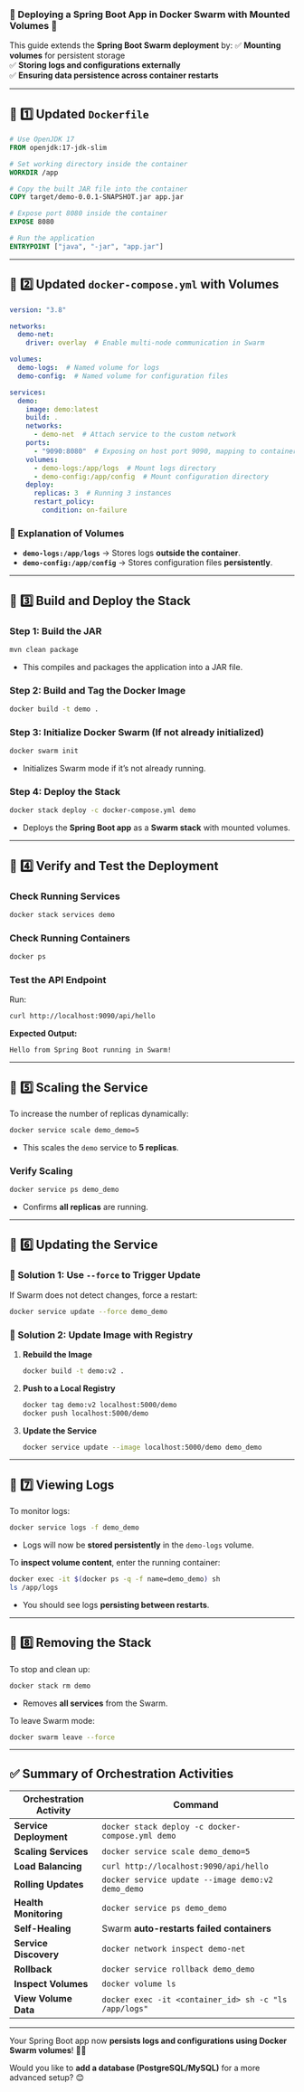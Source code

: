 ### **🔹 Deploying a Spring Boot App in Docker Swarm with Mounted Volumes** 🚀

This guide extends the **Spring Boot Swarm deployment** by:
✅ **Mounting volumes** for persistent storage  
✅ **Storing logs and configurations externally**  
✅ **Ensuring data persistence across container restarts**  

---

## **📌 1️⃣ Updated `Dockerfile`**
```dockerfile
# Use OpenJDK 17
FROM openjdk:17-jdk-slim

# Set working directory inside the container
WORKDIR /app

# Copy the built JAR file into the container
COPY target/demo-0.0.1-SNAPSHOT.jar app.jar

# Expose port 8080 inside the container
EXPOSE 8080

# Run the application
ENTRYPOINT ["java", "-jar", "app.jar"]
```
---

## **📌 2️⃣ Updated `docker-compose.yml` with Volumes**
```yaml
version: "3.8"

networks:
  demo-net:
    driver: overlay  # Enable multi-node communication in Swarm

volumes:
  demo-logs:  # Named volume for logs
  demo-config:  # Named volume for configuration files

services:
  demo:
    image: demo:latest
    build: .
    networks:
      - demo-net  # Attach service to the custom network
    ports:
      - "9090:8080"  # Exposing on host port 9090, mapping to container's 8080
    volumes:
      - demo-logs:/app/logs  # Mount logs directory
      - demo-config:/app/config  # Mount configuration directory
    deploy:
      replicas: 3  # Running 3 instances
      restart_policy:
        condition: on-failure
```
### **🔹 Explanation of Volumes**
- **`demo-logs:/app/logs`** → Stores logs **outside the container**.
- **`demo-config:/app/config`** → Stores configuration files **persistently**.

---

## **🚀 3️⃣ Build and Deploy the Stack**
### **Step 1: Build the JAR**
```sh
mvn clean package
```
- This compiles and packages the application into a JAR file.

### **Step 2: Build and Tag the Docker Image**
```sh
docker build -t demo .
```

### **Step 3: Initialize Docker Swarm (If not already initialized)**
```sh
docker swarm init
```
- Initializes Swarm mode if it’s not already running.

### **Step 4: Deploy the Stack**
```sh
docker stack deploy -c docker-compose.yml demo
```
- Deploys the **Spring Boot app** as a **Swarm stack** with mounted volumes.

---

## **📌 4️⃣ Verify and Test the Deployment**
### **Check Running Services**
```sh
docker stack services demo
```

### **Check Running Containers**
```sh
docker ps
```

### **Test the API Endpoint**
Run:
```sh
curl http://localhost:9090/api/hello
```
**Expected Output:**
```
Hello from Spring Boot running in Swarm!
```

---

## **📌 5️⃣ Scaling the Service**
To increase the number of replicas dynamically:
```sh
docker service scale demo_demo=5
```
- This scales the `demo` service to **5 replicas**.

### **Verify Scaling**
```sh
docker service ps demo_demo
```
- Confirms **all replicas** are running.

---

## **📌 6️⃣ Updating the Service**
### **🔹 Solution 1: Use `--force` to Trigger Update**
If Swarm does not detect changes, force a restart:
```sh
docker service update --force demo_demo
```

### **🔹 Solution 2: Update Image with Registry**
1. **Rebuild the Image**
   ```sh
   docker build -t demo:v2 .
   ```
2. **Push to a Local Registry**
   ```sh
   docker tag demo:v2 localhost:5000/demo
   docker push localhost:5000/demo
   ```
3. **Update the Service**
   ```sh
   docker service update --image localhost:5000/demo demo_demo
   ```

---

## **📌 7️⃣ Viewing Logs**
To monitor logs:
```sh
docker service logs -f demo_demo
```
- Logs will now be **stored persistently** in the `demo-logs` volume.

To **inspect volume content**, enter the running container:
```sh
docker exec -it $(docker ps -q -f name=demo_demo) sh
ls /app/logs
```
- You should see logs **persisting between restarts**.

---

## **📌 8️⃣ Removing the Stack**
To stop and clean up:
```sh
docker stack rm demo
```
- Removes **all services** from the Swarm.

To leave Swarm mode:
```sh
docker swarm leave --force
```

---

## **✅ Summary of Orchestration Activities**
| **Orchestration Activity** | **Command** |
|---------------------------|-------------|
| **Service Deployment** | `docker stack deploy -c docker-compose.yml demo` |
| **Scaling Services** | `docker service scale demo_demo=5` |
| **Load Balancing** | `curl http://localhost:9090/api/hello` |
| **Rolling Updates** | `docker service update --image demo:v2 demo_demo` |
| **Health Monitoring** | `docker service ps demo_demo` |
| **Self-Healing** | Swarm **auto-restarts failed containers** |
| **Service Discovery** | `docker network inspect demo-net` |
| **Rollback** | `docker service rollback demo_demo` |
| **Inspect Volumes** | `docker volume ls` |
| **View Volume Data** | `docker exec -it <container_id> sh -c "ls /app/logs"` |

---
Your Spring Boot app now **persists logs and configurations using Docker Swarm volumes**! 🚀🔥  

Would you like to **add a database (PostgreSQL/MySQL)** for a more advanced setup? 😊